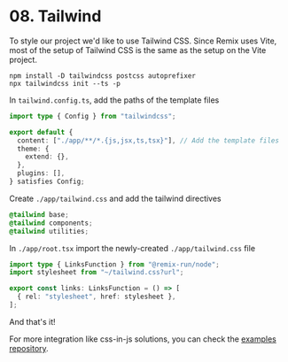# 08. Tailwind

To style our project we'd like to use Tailwind CSS.
Since Remix uses Vite, most of the setup of Tailwind CSS is the same as the setup on the Vite project.

```
npm install -D tailwindcss postcss autoprefixer
npx tailwindcss init --ts -p
```

In `tailwind.config.ts`, add the paths of the template files

```typescript
import type { Config } from "tailwindcss";

export default {
  content: ["./app/**/*.{js,jsx,ts,tsx}"], // Add the template files
  theme: {
    extend: {},
  },
  plugins: [],
} satisfies Config;
```

Create `./app/tailwind.css` and add the tailwind directives

```css
@tailwind base;
@tailwind components;
@tailwind utilities;
```

In `./app/root.tsx` import the newly-created `./app/tailwind.css` file

```typescript
import type { LinksFunction } from "@remix-run/node";
import stylesheet from "~/tailwind.css?url";

export const links: LinksFunction = () => [
  { rel: "stylesheet", href: stylesheet },
];
```

And that's it!

For more integration like css-in-js solutions, you can check the
[examples repository](https://github.com/remix-run/examples).
